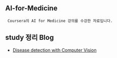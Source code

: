 ## AI-for-Medicine

``` Coursera의 AI for Medicine 강의를 수강한 자료입니다.```

## study 정리 Blog
- [Disease detection with Computer Vision](https://pred0771.tistory.com/210)
